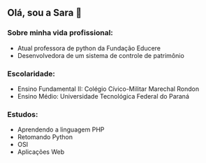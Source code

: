 ## Olá, sou a Sara 👋

### Sobre minha vida profissional: 
- Atual professora de python da Fundação Educere
- Desenvolvedora de um sistema de controle de patrimônio
  
### Escolaridade:
- Ensino Fundamental II: Colégio Cívico-Militar Marechal Rondon
- Ensino Médio: Universidade Tecnológica Federal do Paraná

### Estudos: 
- Aprendendo a linguagem PHP
- Retomando Python
- OSI
- Aplicações Web

<!--
**saraqwe123/saraqwe123** is a ✨ _special_ ✨ repository because its `README.md` (this file) appears on your GitHub profile.

Here are some ideas to get you started:

- 🔭 I’m currently working on ...
- 🌱 I’m currently learning ...
- 👯 I’m looking to collaborate on ...
- 🤔 I’m looking for help with ...
- 💬 Ask me about ...
- 📫 How to reach me: ...
- 😄 Pronouns: ...
- ⚡ Fun fact: ...
-->
